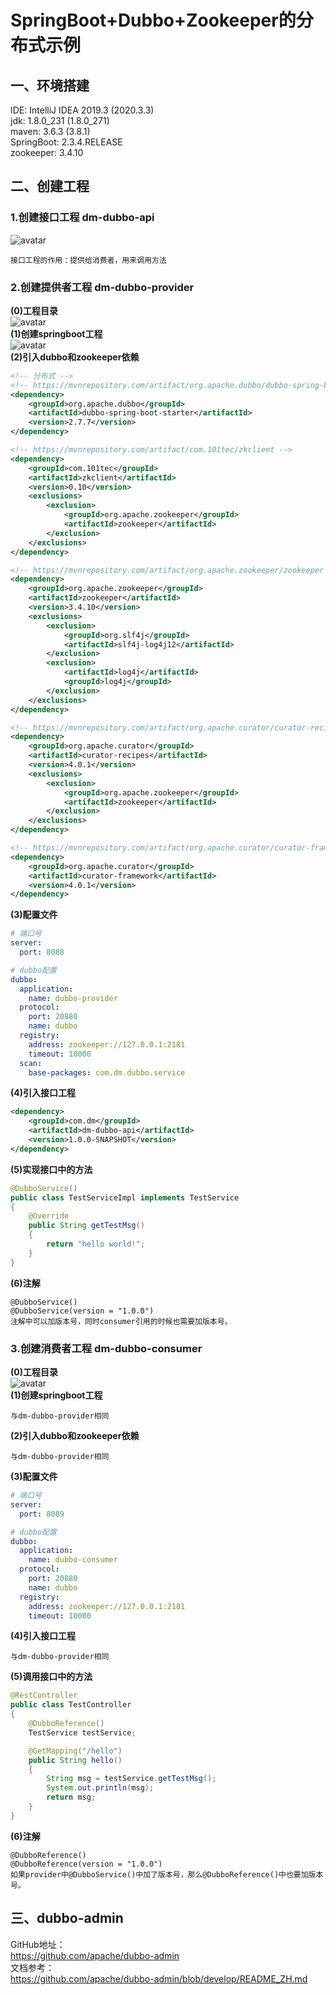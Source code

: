 # SpringBoot+Dubbo+Zookeeper的分布式示例

## 一、环境搭建

IDE: IntelliJ IDEA 2019.3 (2020.3.3)   
jdk: 1.8.0_231 (1.8.0_271)   
maven: 3.6.3 (3.8.1)   
SpringBoot: 2.3.4.RELEASE   
zookeeper: 3.4.10   

## 二、创建工程

### 1.创建接口工程 dm-dubbo-api
![avatar](../images/dm-dubbo/dm-dubbo-api目录结构.png)   
```text
接口工程的作用：提供给消费者，用来调用方法
```

### 2.创建提供者工程 dm-dubbo-provider
**(0)工程目录**   
![avatar](../images/dm-dubbo/dm-dubbo-provider目录结构.png)    
**(1)创建springboot工程**   
![avatar](../images/dm-dubbo/创建springboot工程.png)    
**(2)引入dubbo和zookeeper依赖**   
```xml
<!-- 分布式 -->
<!-- https://mvnrepository.com/artifact/org.apache.dubbo/dubbo-spring-boot-starter -->
<dependency>
    <groupId>org.apache.dubbo</groupId>
    <artifactId>dubbo-spring-boot-starter</artifactId>
    <version>2.7.7</version>
</dependency>

<!-- https://mvnrepository.com/artifact/com.101tec/zkclient -->
<dependency>
    <groupId>com.101tec</groupId>
    <artifactId>zkclient</artifactId>
    <version>0.10</version>
    <exclusions>
        <exclusion>
            <groupId>org.apache.zookeeper</groupId>
            <artifactId>zookeeper</artifactId>
        </exclusion>
    </exclusions>
</dependency>

<!-- https://mvnrepository.com/artifact/org.apache.zookeeper/zookeeper -->
<dependency>
    <groupId>org.apache.zookeeper</groupId>
    <artifactId>zookeeper</artifactId>
    <version>3.4.10</version>
    <exclusions>
        <exclusion>
            <groupId>org.slf4j</groupId>
            <artifactId>slf4j-log4j12</artifactId>
        </exclusion>
        <exclusion>
            <artifactId>log4j</artifactId>
            <groupId>log4j</groupId>
        </exclusion>
    </exclusions>
</dependency>

<!-- https://mvnrepository.com/artifact/org.apache.curator/curator-recipes -->
<dependency>
    <groupId>org.apache.curator</groupId>
    <artifactId>curator-recipes</artifactId>
    <version>4.0.1</version>
    <exclusions>
        <exclusion>
            <groupId>org.apache.zookeeper</groupId>
            <artifactId>zookeeper</artifactId>
        </exclusion>
    </exclusions>
</dependency>

<!-- https://mvnrepository.com/artifact/org.apache.curator/curator-framework -->
<dependency>
    <groupId>org.apache.curator</groupId>
    <artifactId>curator-framework</artifactId>
    <version>4.0.1</version>
</dependency>
```
**(3)配置文件**   
```yaml
# 端口号
server:
  port: 8088

# dubbo配置
dubbo:
  application:
    name: dubbo-provider
  protocol:
    port: 20880
    name: dubbo
  registry:
    address: zookeeper://127.0.0.1:2181
    timeout: 10000
  scan:
    base-packages: com.dm.dubbo.service
```
**(4)引入接口工程**   
```xml
<dependency>
    <groupId>com.dm</groupId>
    <artifactId>dm-dubbo-api</artifactId>
    <version>1.0.0-SNAPSHOT</version>
</dependency>
```
**(5)实现接口中的方法**   
```java
@DubboService()
public class TestServiceImpl implements TestService
{
	@Override
	public String getTestMsg()
	{
		return "hello world!";
	}
}
```
**(6)注解**
```text
@DubboService()
@DubboService(version = "1.0.0")
注解中可以加版本号，同时consumer引用的时候也需要加版本号。
```


### 3.创建消费者工程 dm-dubbo-consumer
**(0)工程目录**   
![avatar](../images/dm-dubbo/dm-dubbo-consumer目录结构.png)    
**(1)创建springboot工程**  
```text
与dm-dubbo-provider相同
``` 
**(2)引入dubbo和zookeeper依赖**      
```text
与dm-dubbo-provider相同
``` 
**(3)配置文件**   
```yaml
# 端口号
server:
  port: 8089

# dubbo配置
dubbo:
  application:
    name: dubbo-consumer
  protocol:
    port: 20880
    name: dubbo
  registry:
    address: zookeeper://127.0.0.1:2181
    timeout: 10000
```
**(4)引入接口工程**   
```text
与dm-dubbo-provider相同
```
**(5)调用接口中的方法**  
```java
@RestController
public class TestController
{
	@DubboReference()
	TestService testService;

	@GetMapping("/hello")
	public String hello()
	{
		String msg = testService.getTestMsg();
		System.out.println(msg);
		return msg;
	}
}
``` 
**(6)注解**   
```text
@DubboReference()
@DubboReference(version = "1.0.0")
如果provider中@DubboService()中加了版本号，那么@DubboReference()中也要加版本号。
```

## 三、dubbo-admin
GitHub地址：   
https://github.com/apache/dubbo-admin   
文档参考：   
https://github.com/apache/dubbo-admin/blob/develop/README_ZH.md